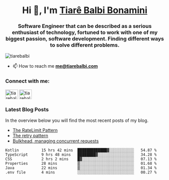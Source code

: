 

<h1 align="center">Hi 👋, I'm <a href="https://tiarebalbi.com?utm_source=github&utm_medium=profile&utm_campaign=github_profile">Tiarê Balbi Bonamini</a></h1>

<h3 align="center">Software Engineer that can be described as a serious enthusiast of technology, fortuned to work with one of my biggest passion, software development. Finding different ways to solve different problems.</h3>

<p align="left"> <img src="https://komarev.com/ghpvc/?username=tiarebalbi" alt="tiarebalbi" /> </p>

- 📫 How to reach me **me@tiarebalbi.com**

<p align="left">
<h3 align="left">Connect with me:</h3>
<a href="https://twitter.com/tiarebalbi" target="blank"><img align="center" src="https://cdn.jsdelivr.net/npm/simple-icons@3.0.1/icons/twitter.svg" alt="tiarebalbi" height="30" width="40" /></a>
<a href="https://instagram.com/tiarebalbi" target="blank"><img align="center" src="https://cdn.jsdelivr.net/npm/simple-icons@3.0.1/icons/instagram.svg" alt="tiarebalbi" height="30" width="40" /></a>
</p>

### Latest Blog Posts

In the overview below you will find the most recent posts of my blog.

* [The RateLimit Pattern](https://tiarebalbi.com/article/week-4-the-rate-limit-pattern?utm_source=github&utm_medium=profile&utm_campaign=github_profile)
* [The retry pattern](https://tiarebalbi.com/article/week-3-the-retry-pattern?utm_source=github&utm_medium=profile&utm_campaign=github_profile)
* [Bulkhead, managing concurrent requests](https://tiarebalbi.com/article/week-2-bulkhead-managing-concurrent-requests?utm_source=github&utm_medium=profile&utm_campaign=github_profile)

<!--START_SECTION:waka-->

```text
Kotlin          15 hrs 42 mins  █████████████▓░░░░░░░░░░░   54.87 %
TypeScript      9 hrs 48 mins   ████████▓░░░░░░░░░░░░░░░░   34.28 %
CSS             2 hrs 2 mins    █▓░░░░░░░░░░░░░░░░░░░░░░░   07.13 %
Properties      28 mins         ▒░░░░░░░░░░░░░░░░░░░░░░░░   01.68 %
Java            22 mins         ▒░░░░░░░░░░░░░░░░░░░░░░░░   01.34 %
.env file       4 mins          ░░░░░░░░░░░░░░░░░░░░░░░░░   00.27 %
```

<!--END_SECTION:waka-->
